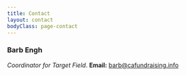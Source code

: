 ```yaml
---
title: Contact
layout: contact
bodyClass: page-contact
---
```


### Barb Engh ###
*Coordinator for Target Field*. 
**Email:** <barb@cafundraising.info>